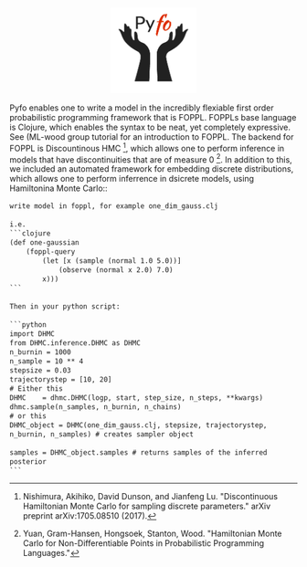 

<div align="center">
  <a href="https://github.com/bradleygramhansen/pyfo"> <img width="150px" height="150px" src="docs/pyfologo.png"></a>
</div>


Pyfo enables one to write a model in the incredibly flexiable first order probabilistic programming framework
that is FOPPL. FOPPLs base language is Clojure, which enables the syntax to be neat, yet completely expressive. See
(ML-wood group tutorial for an introduction to FOPPL. The backend for FOPPL is Discountinous HMC [^fn1], which allows one to
perform inference in models that have discontinuities that are of measure 0 [^fn2]. In addition to this, we included an
automated framework for embedding discrete distributions, which allows one to perform inferrence in dsicrete models,
using Hamiltonina Monte Carlo::

    write model in foppl, for example one_dim_gauss.clj

    i.e.
    ```clojure
    (def one-gaussian
        (foppl-query
            (let [x (sample (normal 1.0 5.0))]
                (observe (normal x 2.0) 7.0)
            x)))
    ```

    Then in your python script:

    ```python
    import DHMC
    from DHMC.inference.DHMC as DHMC
    n_burnin = 1000
    n_sample = 10 ** 4
    stepsize = 0.03
    trajectorystep = [10, 20]
    # Either this
    DHMC    = dhmc.DHMC(logp, start, step_size, n_steps, **kwargs)
    dhmc.sample(n_samples, n_burnin, n_chains)
    # or this
    DHMC_object = DHMC(one_dim_gauss.clj, stepsize, trajectorystep, n_burnin, n_samples) # creates sampler object

    samples = DHMC_object.samples # returns samples of the inferred posterior
    ```



[^fn1]: Nishimura, Akihiko, David Dunson, and Jianfeng Lu. "Discontinuous Hamiltonian Monte Carlo for sampling discrete parameters." arXiv preprint arXiv:1705.08510 (2017).

[^fn2]: Yuan, Gram-Hansen, Hongsoek, Stanton, Wood. "Hamiltonian Monte Carlo for Non-Differentiable Points in Probabilistic Programming Languages."